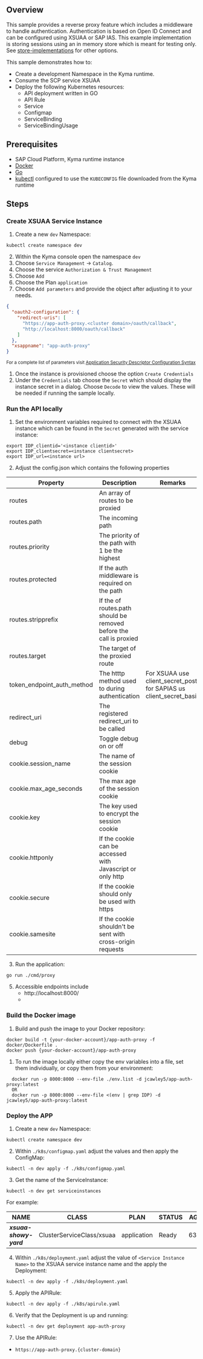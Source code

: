 ## Overview

This sample provides a reverse proxy feature which includes a middleware to handle authentication. Authentication is based on Open ID Connect and can be configured using XSUAA or SAP IAS. This example implementation is storing sessions using an in memory store which is meant for testing only. See [store-implementations](https://github.com/gorilla/sessions#store-implementations) for other options.

This sample demonstrates how to:

- Create a development Namespace in the Kyma runtime.
- Consume the SCP service XSUAA
- Deploy the following Kubernetes resources:
  - API deployment written in GO
  - API Rule
  - Service
  - Configmap
  - ServiceBinding
  - ServiceBindingUsage

## Prerequisites

- SAP Cloud Platform, Kyma runtime instance
- [Docker](https://www.docker.com/)
- [Go](https://golang.org/doc/install)
- [kubectl](https://kubernetes.io/docs/tasks/tools/install-kubectl/) configured to use the `KUBECONFIG` file downloaded from the Kyma runtime

## Steps

### Create XSUAA Service Instance

1. Create a new `dev` Namespace:

```shell script
kubectl create namespace dev
```

2. Within the Kyma console open the namespace `dev`
3. Choose `Service Management` -> `Catalog`.
4. Choose the service `Authorization & Trust Management`
5. Choose `Add`
6. Choose the Plan `application`
7. Choose `Add parameters` and provide the object after adjusting it to your needs.

```json
{
  "oauth2-configuration": {
    "redirect-uris": [
      "https://app-auth-proxy.<cluster domain>/oauth/callback",
      "http://localhost:8000/oauth/callback"
    ]
  },
  "xsappname": "app-auth-proxy"
}
```

<sup> For a complete list of parameters visit [Application Security Descriptor Configuration Syntax](https://help.sap.com/viewer/4505d0bdaf4948449b7f7379d24d0f0d/2.0.04/en-US/6d3ed64092f748cbac691abc5fe52985.html) </sup>

1. Once the instance is provisioned choose the option `Create Credentials`
2. Under the `Credentials` tab choose the `Secret` which should display the instance secret in a dialog. Choose `Decode` to view the values. These will be needed if running the sample locally.

### Run the API locally

1. Set the environment variables required to connect with the XSUAA instance which can be found in the `Secret` generated with the service instance:

```shell script
export IDP_clientid='<instance clientid>'
export IDP_clientsecret=<instance clientsecret>
export IDP_url=<instance url>
```

2. Adjust the config.json which contains the following properties

| Property                   | Description                                                        | Remarks                                                             |
| -------------------------- | ------------------------------------------------------------------ | ------------------------------------------------------------------- |
| routes                     | An array of routes to be proxied                                   |                                                                     |
| routes.path                | The incoming path                                                  |                                                                     |
| routes.priority            | The priority of the path with 1 be the highest                     |                                                                     |
| routes.protected           | If the auth middleware is required on the path                     |                                                                     |
| routes.stripprefix         | If the of routes.path should be removed before the call is proxied |                                                                     |
| routes.target              | The target of the proxied route                                    |                                                                     |
| token_endpoint_auth_method | The htttp method used to during authentication                     | For XSUAA use client_secret_post, for SAPIAS us client_secret_basic |
| redirect_uri               | The registered redirect_uri to be called                           |                                                                     |
| debug                      | Toggle debug on or off                                             |                                                                     |
| cookie.session_name        | The name of the session cookie                                     |                                                                     |
| cookie.max_age_seconds     | The max age of the session cookie                                  |                                                                     |
| cookie.key                 | The key used to encrypt the session cookie                         |                                                                     |
| cookie.httponly            | If the cookie can be accessed with Javascript or only http         |                                                                     |
| cookie.secure              | If the cookie should only be used with https                       |                                                                     |
| cookie.samesite            | If the cookie shouldn't be sent with cross-origin requests         |                                                                     |

3. Run the application:

```shell script
go run ./cmd/proxy
```

5. Accessible endpoints include
   - http://localhost:8000/
   -

### Build the Docker image

1. Build and push the image to your Docker repository:

```shell script
docker build -t {your-docker-account}/app-auth-proxy -f docker/Dockerfile .
docker push {your-docker-account}/app-auth-proxy
```

1. To run the image locally either copy the env variables into a file, set them individually, or copy them from your environment:

```shell script
  docker run -p 8000:8000 --env-file ./env.list -d jcawley5/app-auth-proxy:latest
  OR
  docker run -p 8000:8000 --env-file <(env | grep IDP) -d jcawley5/app-auth-proxy:latest
```

### Deploy the APP

1. Create a new `dev` Namespace:

```shell script
kubectl create namespace dev
```

2. Within `./k8s/configmap.yaml` adjust the values and then apply the ConfigMap:

```shell script
kubectl -n dev apply -f ./k8s/configmap.yaml
```

3. Get the name of the ServiceInstance:

```shell script
kubectl -n dev get serviceinstances
```

For example:

| NAME                   | CLASS                     | PLAN        | STATUS | AGE |
| ---------------------- | ------------------------- | ----------- | ------ | --- |
| **_xsuaa-showy-yard_** | ClusterServiceClass/xsuaa | application | Ready  | 63m |

4. Within `./k8s/deployment.yaml` adjust the value of `<Service Instance Name>` to the XSUAA service instance name and the apply the Deployment:

```shell script
kubectl -n dev apply -f ./k8s/deployment.yaml
```

5. Apply the APIRule:

```shell script
kubectl -n dev apply -f ./k8s/apirule.yaml
```

6. Verify that the Deployment is up and running:

```shell script
kubectl -n dev get deployment app-auth-proxy
```

7. Use the APIRule:

- `https://app-auth-proxy.{cluster-domain}`
